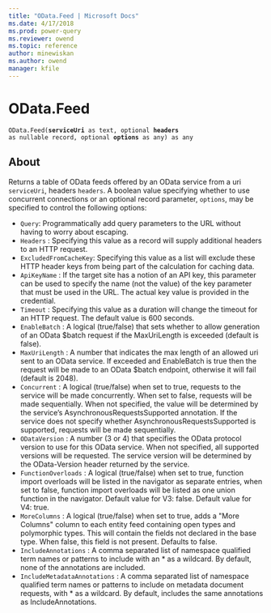 ```yaml
---
title: "OData.Feed | Microsoft Docs"
ms.date: 4/17/2018
ms.prod: power-query
ms.reviewer: owend
ms.topic: reference
author: minewiskan
ms.author: owend
manager: kfile
---
```

# OData.Feed
<code>OData.Feed(<b>serviceUri</b> as text, optional <b>headers</b> as nullable record, optional <b>options</b> as any) as any</code>

## About
Returns a table of OData feeds offered by an OData service from a uri <code>serviceUri</code>, headers <code>headers</code>. A boolean value specifying whether to use concurrent connections or an optional record parameter, <code>options</code>, may be specified to control the following options: <ul> <li><code>Query</code>: Programmatically add query parameters to the URL without having to worry about escaping. </li> <li> <code>Headers</code> : Specifying this value as a record will supply additional headers to an HTTP request.</li> <li> <code>ExcludedFromCacheKey</code>: Specifying this value as a list will exclude these HTTP header keys from being part of the calculation for caching data.</li> <li> <code>ApiKeyName</code> : If the target site has a notion of an API key, this parameter can be used to specify the name (not the value) of the key parameter that must be used in the URL. The actual key value is provided in the credential.</li> <li> <code>Timeout</code> : Specifying this value as a duration will change the timeout for an HTTP request. The default value is 600 seconds.</li> <li> <code>EnableBatch</code> : A logical (true/false) that sets whether to allow generation of an OData $batch request if the MaxUriLength is exceeded (default is false).</li> <li> <code>MaxUriLength</code> : A number that indicates the max length of an allowed uri sent to an OData service. If exceeded and EnableBatch is true then the request will be made to an OData $batch endpoint, otherwise it will fail (default is 2048).</li> <li> <code>Concurrent</code> : A logical (true/false) when set to true, requests to the service will be made concurrently. When set to false, requests will be made sequentially. When not specified, the value will be determined by the service’s AsynchronousRequestsSupported annotation. If the service does not specify whether AsynchronousRequestsSupported is supported, requests will be made sequentially.</li> <li> <code>ODataVersion</code> : A number (3 or 4) that specifies the OData protocol version to use for this OData service. When not specified, all supported versions will be requested. The service version will be determined by the OData-Version header returned by the service.</li> <li> <code>FunctionOverloads</code> : A logical (true/false) when set to true, function import overloads will be listed in the navigator as separate entries, when set to false, function import overloads will be listed as one union function in the navigator. Default value for V3: false. Default value for V4: true.</li> <li> <code>MoreColumns</code> : A logical (true/false) when set to true, adds a "More Columns" column to each entity feed containing open types and polymorphic types. This will contain the fields not declared in the base type. When false, this field is not present. Defaults to false.</li> <li> <code>IncludeAnnotations</code> : A comma separated list of namespace qualified term names or patterns to include with an * as a wildcard. By default, none of the annotations are included.</li> <li> <code>IncludeMetadataAnnotations</code> : A comma separated list of namespace qualified term names or patterns to include on metadata document requests, with * as a wildcard. By default, includes the same annotations as IncludeAnnotations.</li> </ul>